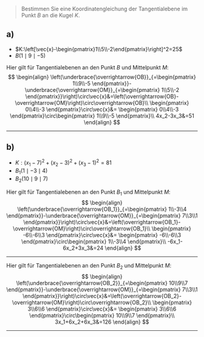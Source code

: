 > Bestimmen Sie eine Koordinatengleichung der Tangentialebene im Punkt $B$ an die Kugel $K$.

## a)
- $K:\left[\vec{x}-\begin{pmatrix}1\\5\\-2\end{pmatrix}\right]^2=25$
- $B(1\mid9\mid-5)$

Hier gilt für Tangentialebenen an den Punkt $B$ und Mittelpunkt $M$:
$$
\begin{align}
	\left(\underbrace{\overrightarrow{OB}}_{=\begin{pmatrix}
	1\\9\\-5
	\end{pmatrix}}-\underbrace{\overrightarrow{OM}}_{=\begin{pmatrix}
	1\\5\\-2
	\end{pmatrix}}\right)\circ\vec{x}&=\left(\overrightarrow{OB}-\overrightarrow{OM}\right)\circ\overrightarrow{OB}\\
	\begin{pmatrix}
		0\\4\\-3
	\end{pmatrix}\circ\vec{x}&=
		\begin{pmatrix}
		0\\4\\-3
		\end{pmatrix}\circ\begin{pmatrix}
		1\\9\\-5
		\end{pmatrix}\\
	4x_2-3x_3&=51
\end{align}
$$

---
## b)
- $K:(x_1-7)^2+(x_2-3)^2+(x_3-1)^2=81$
- $B_1(1\mid-3\mid4)$
- $B_2(10\mid9\mid7)$

Hier gilt für Tangentialebenen an den Punkt $B_1$ und Mittelpunkt $M$:
$$
\begin{align}
	\left(\underbrace{\overrightarrow{OB_1}}_{=\begin{pmatrix}
	1\\-3\\4
	\end{pmatrix}}-\underbrace{\overrightarrow{OM}}_{=\begin{pmatrix}
	7\\3\\1
	\end{pmatrix}}\right)\circ\vec{x}&=\left(\overrightarrow{OB_1}-\overrightarrow{OM}\right)\circ\overrightarrow{OB_1}\\
	\begin{pmatrix}
		-6\\-6\\3
	\end{pmatrix}\circ\vec{x}&=
		\begin{pmatrix}
		-6\\-6\\3
		\end{pmatrix}\circ\begin{pmatrix}
		1\\-3\\4
		\end{pmatrix}\\
	-6x_1-6x_2+3x_3&=24
\end{align}
$$

---
Hier gilt für Tangentialebenen an den Punkt $B_2$ und Mittelpunkt $M$:
$$
\begin{align}
	\left(\underbrace{\overrightarrow{OB_2}}_{=\begin{pmatrix}
	10\\9\\7
	\end{pmatrix}}-\underbrace{\overrightarrow{OM}}_{=\begin{pmatrix}
	7\\3\\1
	\end{pmatrix}}\right)\circ\vec{x}&=\left(\overrightarrow{OB_2}-\overrightarrow{OM}\right)\circ\overrightarrow{OB_2}\\
	\begin{pmatrix}
		3\\6\\6
	\end{pmatrix}\circ\vec{x}&=
		\begin{pmatrix}
		3\\6\\6
		\end{pmatrix}\circ\begin{pmatrix}
		10\\9\\7
		\end{pmatrix}\\
	3x_1+6x_2+6x_3&=126
\end{align}
$$

---